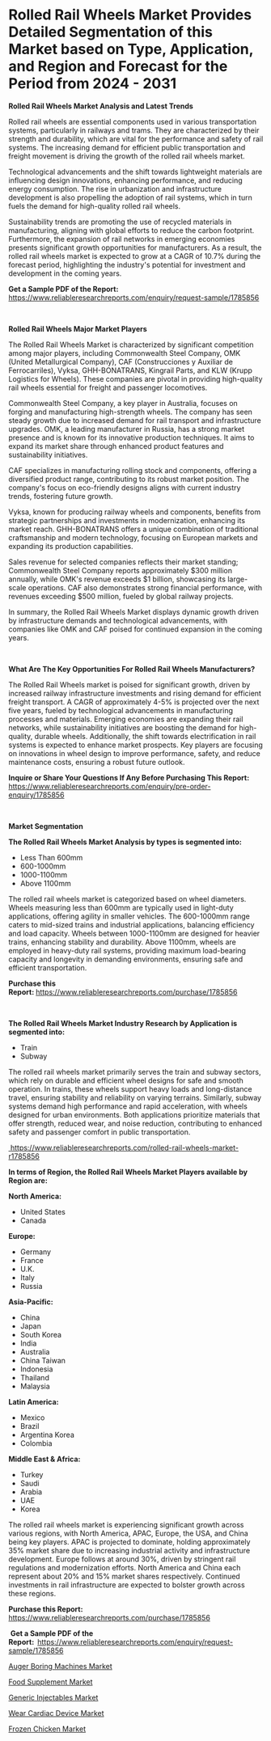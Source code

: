 <p><h1>Rolled Rail Wheels Market Provides Detailed Segmentation of this Market based on Type, Application, and Region and Forecast for the Period from 2024 - 2031</h1></p><p><strong>Rolled Rail Wheels Market Analysis and Latest Trends</strong></p>
<p><p>Rolled rail wheels are essential components used in various transportation systems, particularly in railways and trams. They are characterized by their strength and durability, which are vital for the performance and safety of rail systems. The increasing demand for efficient public transportation and freight movement is driving the growth of the rolled rail wheels market.  </p><p>Technological advancements and the shift towards lightweight materials are influencing design innovations, enhancing performance, and reducing energy consumption. The rise in urbanization and infrastructure development is also propelling the adoption of rail systems, which in turn fuels the demand for high-quality rolled rail wheels.  </p><p>Sustainability trends are promoting the use of recycled materials in manufacturing, aligning with global efforts to reduce the carbon footprint. Furthermore, the expansion of rail networks in emerging economies presents significant growth opportunities for manufacturers. As a result, the rolled rail wheels market is expected to grow at a CAGR of 10.7% during the forecast period, highlighting the industry's potential for investment and development in the coming years.</p></p>
<p><strong>Get a Sample PDF of the Report:&nbsp;</strong> <a href="https://www.reliableresearchreports.com/enquiry/request-sample/1785856?utm_campaign=40&utm_medium=2&utm_source=Github&utm_content=ia&utm_term=09102024&utm_id=rolled-rail-wheels">https://www.reliableresearchreports.com/enquiry/request-sample/1785856</a></p>
<p>&nbsp;</p>
<p><strong>Rolled Rail Wheels Major Market Players</strong></p>
<p><p>The Rolled Rail Wheels Market is characterized by significant competition among major players, including Commonwealth Steel Company, OMK (United Metallurgical Company), CAF (Construcciones y Auxiliar de Ferrocarriles), Vyksa, GHH-BONATRANS, Kingrail Parts, and KLW (Krupp Logistics for Wheels). These companies are pivotal in providing high-quality rail wheels essential for freight and passenger locomotives.</p><p>Commonwealth Steel Company, a key player in Australia, focuses on forging and manufacturing high-strength wheels. The company has seen steady growth due to increased demand for rail transport and infrastructure upgrades. OMK, a leading manufacturer in Russia, has a strong market presence and is known for its innovative production techniques. It aims to expand its market share through enhanced product features and sustainability initiatives.</p><p>CAF specializes in manufacturing rolling stock and components, offering a diversified product range, contributing to its robust market position. The company's focus on eco-friendly designs aligns with current industry trends, fostering future growth.</p><p>Vyksa, known for producing railway wheels and components, benefits from strategic partnerships and investments in modernization, enhancing its market reach. GHH-BONATRANS offers a unique combination of traditional craftsmanship and modern technology, focusing on European markets and expanding its production capabilities.</p><p>Sales revenue for selected companies reflects their market standing; Commonwealth Steel Company reports approximately $300 million annually, while OMK's revenue exceeds $1 billion, showcasing its large-scale operations. CAF also demonstrates strong financial performance, with revenues exceeding $500 million, fueled by global railway projects.</p><p>In summary, the Rolled Rail Wheels Market displays dynamic growth driven by infrastructure demands and technological advancements, with companies like OMK and CAF poised for continued expansion in the coming years.</p></p>
<p>&nbsp;</p>
<p><strong>What Are The Key Opportunities For Rolled Rail Wheels Manufacturers?</strong></p>
<p><p>The Rolled Rail Wheels market is poised for significant growth, driven by increased railway infrastructure investments and rising demand for efficient freight transport. A CAGR of approximately 4-5% is projected over the next five years, fueled by technological advancements in manufacturing processes and materials. Emerging economies are expanding their rail networks, while sustainability initiatives are boosting the demand for high-quality, durable wheels. Additionally, the shift towards electrification in rail systems is expected to enhance market prospects. Key players are focusing on innovations in wheel design to improve performance, safety, and reduce maintenance costs, ensuring a robust future outlook.</p></p>
<p><strong>Inquire or Share Your Questions If Any Before Purchasing This Report:</strong> <a href="https://www.reliableresearchreports.com/enquiry/pre-order-enquiry/1785856?utm_campaign=40&utm_medium=2&utm_source=Github&utm_content=ia&utm_term=09102024&utm_id=rolled-rail-wheels">https://www.reliableresearchreports.com/enquiry/pre-order-enquiry/1785856</a></p>
<p>&nbsp;</p>
<p><strong>Market Segmentation</strong></p>
<p><strong>The Rolled Rail Wheels Market Analysis by types is segmented into:</strong></p>
<p><ul><li>Less Than 600mm</li><li>600-1000mm</li><li>1000-1100mm</li><li>Above 1100mm</li></ul></p>
<p><p>The rolled rail wheels market is categorized based on wheel diameters. Wheels measuring less than 600mm are typically used in light-duty applications, offering agility in smaller vehicles. The 600-1000mm range caters to mid-sized trains and industrial applications, balancing efficiency and load capacity. Wheels between 1000-1100mm are designed for heavier trains, enhancing stability and durability. Above 1100mm, wheels are employed in heavy-duty rail systems, providing maximum load-bearing capacity and longevity in demanding environments, ensuring safe and efficient transportation.</p></p>
<p><strong>Purchase this Report:&nbsp;</strong><a href="https://www.reliableresearchreports.com/purchase/1785856?utm_campaign=40&utm_medium=2&utm_source=Github&utm_content=ia&utm_term=09102024&utm_id=rolled-rail-wheels">https://www.reliableresearchreports.com/purchase/1785856</a></p>
<p>&nbsp;</p>
<p><strong>The Rolled Rail Wheels Market Industry Research by Application is segmented into:</strong></p>
<p><ul><li>Train</li><li>Subway</li></ul></p>
<p><p>The rolled rail wheels market primarily serves the train and subway sectors, which rely on durable and efficient wheel designs for safe and smooth operation. In trains, these wheels support heavy loads and long-distance travel, ensuring stability and reliability on varying terrains. Similarly, subway systems demand high performance and rapid acceleration, with wheels designed for urban environments. Both applications prioritize materials that offer strength, reduced wear, and noise reduction, contributing to enhanced safety and passenger comfort in public transportation.</p></p>
<p><a href="https://www.reliableresearchreports.com/rolled-rail-wheels-market-r1785856?utm_campaign=40&utm_medium=2&utm_source=Github&utm_content=ia&utm_term=09102024&utm_id=rolled-rail-wheels">&nbsp;https://www.reliableresearchreports.com/rolled-rail-wheels-market-r1785856</a></p>
<p><strong>In terms of Region, the Rolled Rail Wheels Market Players available by Region are:</strong></p>
<p>
    <p> <strong> North America: </strong>
        <ul>
            <li>United States</li>
            <li>Canada</li>
        </ul>
        </p> 
    <p> <strong> Europe: </strong>
        <ul>
            <li>Germany</li>
            <li>France</li>
            <li>U.K.</li>
            <li>Italy</li>
            <li>Russia</li>
        </ul>
        </p> 
    <p> <strong> Asia-Pacific: </strong>
        <ul>
            <li>China</li>
            <li>Japan</li>
            <li>South Korea</li>
            <li>India</li>
            <li>Australia</li>
            <li>China Taiwan</li>
            <li>Indonesia</li>
            <li>Thailand</li>
            <li>Malaysia</li>
        </ul>
        </p> 
    <p> <strong> Latin America: </strong>
        <ul>
            <li>Mexico</li>
            <li>Brazil</li>
            <li>Argentina Korea</li>
            <li>Colombia</li>
        </ul>
        </p> 
    <p> <strong> Middle East & Africa: </strong>
        <ul>
            <li>Turkey</li>
            <li>Saudi</li>
            <li>Arabia</li>
            <li>UAE</li>
            <li>Korea</li>
        </ul>
    </p>
    </p>
<p><p>The rolled rail wheels market is experiencing significant growth across various regions, with North America, APAC, Europe, the USA, and China being key players. APAC is projected to dominate, holding approximately 35% market share due to increasing industrial activity and infrastructure development. Europe follows at around 30%, driven by stringent rail regulations and modernization efforts. North America and China each represent about 20% and 15% market shares respectively. Continued investments in rail infrastructure are expected to bolster growth across these regions.</p></p>
<p><strong>Purchase this Report: </strong><a href="https://www.reliableresearchreports.com/purchase/1785856?utm_campaign=40&utm_medium=2&utm_source=Github&utm_content=ia&utm_term=09102024&utm_id=rolled-rail-wheels">https://www.reliableresearchreports.com/purchase/1785856</a></p>
<p>&nbsp;<strong>Get a Sample PDF of the Report:&nbsp;&nbsp;</strong><a href="https://www.reliableresearchreports.com/enquiry/request-sample/1785856?utm_campaign=40&utm_medium=2&utm_source=Github&utm_content=ia&utm_term=09102024&utm_id=rolled-rail-wheels">https://www.reliableresearchreports.com/enquiry/request-sample/1785856</a></p>
<p><strong></strong></p>
<p><p><a href="https://www.linkedin.com/pulse/auger-boring-machines-market-size-share-analysis-growth-trends-jfyse?utm_campaign=40&utm_medium=2&utm_source=Github&utm_content=ia&utm_term=09102024&utm_id=rolled-rail-wheels">Auger Boring Machines Market</a></p><p><a href="https://issuu.com/reportprime-2/docs/food-supplement-market-size-2030.pp_54a02db3fd69d6?utm_campaign=40&utm_medium=2&utm_source=Github&utm_content=ia&utm_term=09102024&utm_id=rolled-rail-wheels">Food Supplement Market</a></p><p><a href="https://www.linkedin.com/pulse/comprehensive-generic-injectables-market-report-regional-mkkmc?utm_campaign=40&utm_medium=2&utm_source=Github&utm_content=ia&utm_term=09102024&utm_id=rolled-rail-wheels">Generic Injectables Market</a></p><p><a href="https://github.com/aiko92han/Market-Research-Report-List-1/blob/main/wear-cardiac-device-market.md?utm_campaign=40&utm_medium=2&utm_source=Github&utm_content=ia&utm_term=09102024&utm_id=rolled-rail-wheels">Wear Cardiac Device Market</a></p><p><a href="https://issuu.com/reportprime-2/docs/frozen-chicken-market-size-2030.ppt_44198fc5a0fef1?utm_campaign=40&utm_medium=2&utm_source=Github&utm_content=ia&utm_term=09102024&utm_id=rolled-rail-wheels">Frozen Chicken Market</a></p></p>